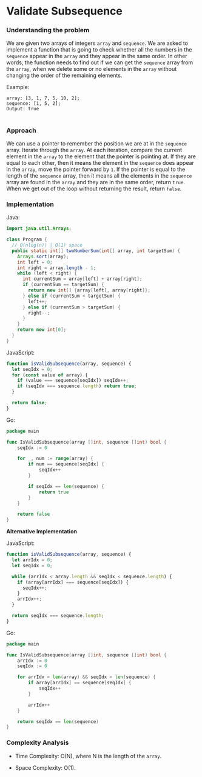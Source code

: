 # Validate Subsequence

### Understanding the problem

We are given two arrays of integers `array` and `sequence`. We are asked to implement a function that is going to check whether all the numbers in the `sequence` appear in the `array` and they appear in the same order. In other words, the function needs to find out if we can get the `sequence` array from the `array`, when we delete some or no elements in the `array` without changing the order of the remaining elements.

Example:

```
array: [3, 1, 7, 5, 10, 2];
sequence: [1, 5, 2];
Output: true
```

#

### Approach

We can use a pointer to remember the position we are at in the `sequence` array. Iterate through the `array`. At each iteration, compare the current element in the `array` to the element that the pointer is pointing at. If they are equal to each other, then it means the element in the `sequence` does appear in the `array`, move the pointer forward by `1`. If the pointer is equal to the length of the `sequence` array, then it means all the elements in the `sequence` array are found in the `array` and they are in the same order, return `true`. When we get out of the loop without returning the result, return `false`.

### Implementation


Java:

```Java
import java.util.Arrays;

class Program {
  // O(nlog(n)) | O(1) space
  public static int[] twoNumberSum(int[] array, int targetSum) {
    Arrays.sort(array);
    int left = 0;
    int right = array.length - 1;
    while (left < right) {
      int currentSum = array[left] + array[right];
      if (currentSum == targetSum) {
        return new int[] {array[left], array[right]};
      } else if (currentSum < targetSum) {
        left++;
      } else if (currentSum > targetSum) {
        right--;
      }
    }
    return new int[0];
  }
}
```

JavaScript:

```js
function isValidSubsequence(array, sequence) {
  let seqIdx = 0;
  for (const value of array) {
    if (value === sequence[seqIdx]) seqIdx++;
    if (seqIdx === sequence.length) return true;
  }

  return false;
}
```

Go:

```go
package main

func IsValidSubsequence(array []int, sequence []int) bool {
	seqIdx := 0

	for _, num := range(array) {
		if num == sequence[seqIdx] {
			seqIdx++
		}

		if seqIdx == len(sequence) {
			return true
		}
	}

	return false
}
```

**Alternative Implementation**

JavaScript:

```js
function isValidSubsequence(array, sequence) {
  let arrIdx = 0;
  let seqIdx = 0;

  while (arrIdx < array.length && seqIdx < sequence.length) {
    if (array[arrIdx] === sequence[seqIdx]) {
      seqIdx++;
    }
    arrIdx++;
  }

  return seqIdx === sequence.length;
}
```

Go:

```go
package main

func IsValidSubsequence(array []int, sequence []int) bool {
	arrIdx := 0
	seqIdx := 0

	for arrIdx < len(array) && seqIdx < len(sequence) {
		if array[arrIdx] == sequence[seqIdx] {
			seqIdx++
		}

		arrIdx++
	}

	return seqIdx == len(sequence)
}
```

### Complexity Analysis

- Time Complexity: O(N), where N is the length of the `array`.

- Space Complexity: O(1).
